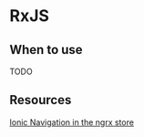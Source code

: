 # RxJS

## When to use

TODO

## Resources

[Ionic Navigation in the ngrx store](https://forum.ionicframework.com/t/where-to-put-and-how-to-achieve-complex-navigational-logic/60591)
